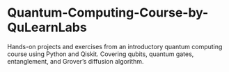 # Quantum-Computing-Course-by-QuLearnLabs
Hands-on projects and exercises from an introductory quantum computing course using Python and Qiskit. Covering qubits, quantum gates, entanglement, and Grover’s diffusion algorithm.

